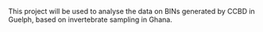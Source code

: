 This project will be used to analyse the data on BINs generated by CCBD in Guelph, based on invertebrate sampling in Ghana.
